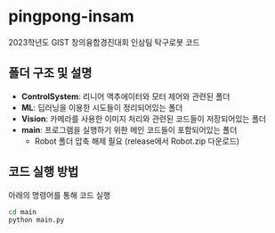 # pingpong-insam

2023학년도 GIST 창의융합경진대회 인삼팀 탁구로봇 코드

## 폴더 구조 및 설명

- **ControlSystem**: 리니어 액추에이터와 모터 제어와 관련된 폴더
- **ML**: 딥러닝을 이용한 시도들이 정리되어있는 폴더
- **Vision**: 카메라를 사용한 이미지 처리와 관련된 코드들이 저장되어있는 폴더
- **main**: 프로그램을 실행하기 위한 메인 코드들이 포함되어있는 폴더
    - Robot 폴더 압축 해제 필요 (release에서 Robot.zip 다운로드) 

## 코드 실행 방법

아래의 명령어를 통해 코드 실행

```bash
cd main
python main.py
```
